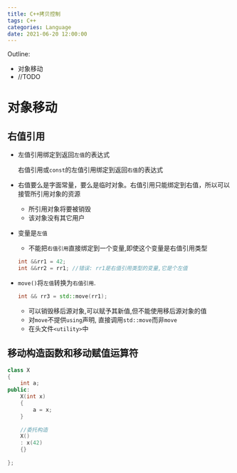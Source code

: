 ```yaml
---
title: C++拷贝控制
tags: C++
categories: Language
date: 2021-06-20 12:00:00
---
```


Outline:

* 对象移动
* //TODO

<!--more-->



# 对象移动

## 右值引用

* 左值引用绑定到返回`左值`的表达式

  右值引用或`const`的左值引用绑定到返回`右值`的表达式

* 右值要么是字面常量，要么是临时对象。右值引用只能绑定到右值，所以可以接管所引用对象的资源

  * 所引用对象将要被销毁
  * 该对象没有其它用户

* 变量是`左值`

  * 不能把`右值引用`直接绑定到一个变量,即使这个变量是右值引用类型

  ```c++
  int &&rr1 = 42;
  int &&rr2 = rr1; //错误: rr1是右值引用类型的变量,它是个左值
  ```

* `move()`将`左值`转换为`右值引用`.

  ```c++
  int && rr3 = std::move(rr1);
  ```

  * 可以销毁移后源对象,可以赋予其新值,但不能使用移后源对象的值
  * 对`move`不提供`using`声明, 直接调用`std::move`而非`move`
  * 在头文件`<utility>`中

## 移动构造函数和移动赋值运算符

```c++
class X
{
    int a;
public:
    X(int x)
    {
        a = x;
    }
    
    //委托构造
    X()
    : x(42)
    {}
    
};
```

